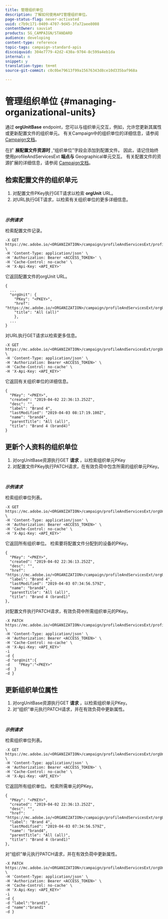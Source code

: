 ```yaml
---
title: 管理组织单位
description: 了解如何使用API管理组织单位。
page-status-flag: never-activated
uuid: c7b9c171-0409-4707-9d45-3fa72aee8008
contentOwner: sauviat
products: SG_CAMPAIGN/STANDARD
audience: developing
content-type: reference
topic-tags: campaign-standard-apis
discoiquuid: 304e7779-42d2-430a-9704-8c599a4eb1da
internal: n
snippet: y
translation-type: tm+mt
source-git-commit: c0c0be79613f99a15676343d8ce10d335baf968a

---
```



# 管理组织单位 {#managing-organizational-units}

通过 **orgUnitBase** endpoint，您可以与组织单元交互，例如，允许您更新其属性或更新配置文件的组织单元。 有关Campaign中的组织单位的详细信息，请参阅 [Campaign文档](https://helpx.adobe.com/campaign/standard/administration/using/organizational-units.html)。

在扩 **展配置文件资源时** ,“组织单位”字段会添加到配置文件。 因此，请记住始终使用profileAndServicesExt **端点与** Geographical单元交互。 有关配置文件的资源扩展的详细信息，请参阅 [Campaign文档](https://helpx.adobe.com/campaign/standard/administration/using/organizational-units.html#partitioning-profiles)。

## 检索配置文件的组织单元

1. 对配置文件PKey执行GET请求以检索 **orgUnit** URL。
1. 对URL执行GET请求，以检索有关组织单位的更多详细信息。

<br/>

***示例请求***

检索配置文件记录。

```
-X GET https://mc.adobe.io/<ORGANIZATION>/campaign/profileAndServicesExt/profile/<PKEY> \
-H 'Content-Type: application/json' \
-H 'Authorization: Bearer <ACCESS_TOKEN>' \
-H 'Cache-Control: no-cache' \
-H 'X-Api-Key: <API_KEY>'
```

它返回配置文件的orgUnit URL。

```
{
  ...
  "orgUnit": {
    "PKey": "<PKEY>",
    "href": "https://mc.adobe.io/<ORGANIZATION>/campaign/profileAndServicesExt/orgUnitBase/<PKEY>",
    "title": "All (all)"
    },
  ...
}
```

对URL执行GET请求以检索更多信息。

```
-X GET https://mc.adobe.io/<ORGANIZATION>/campaign/profileAndServicesExt/orgUnitBase/<PKEY> \
-H 'Content-Type: application/json' \
-H 'Authorization: Bearer <ACCESS_TOKEN>' \
-H 'Cache-Control: no-cache' \
-H 'X-Api-Key: <API_KEY>'
```

它返回有关组织单位的详细信息。

```
{
  "PKey": "<PKEY>",
  "created": "2019-04-02 22:36:13.252Z",
  "desc": "",
  "label": "Brand 4",
  "lastModified": "2019-04-03 08:17:19.100Z",
  "name": "brand4",
  "parentTitle": "All (all)",
  "title": "Brand 4 (brand4)"
}
```

## 更新个人资料的组织单位

1. 对orgUnitBase资源执行GET **请求** ，以检索组织单元PKey
1. 对配置文件PKey执行PATCH请求，在有效负荷中包含所需的组织单元PKey。

<br/>

***示例请求***

检索组织单位列表。

```
-X GET https://mc.adobe.io/<ORGANIZATION>/campaign/profileAndServicesExt/orgUnitBase/ \
-H 'Content-Type: application/json' \
-H 'Authorization: Bearer <ACCESS_TOKEN>' \
-H 'Cache-Control: no-cache' \
-H 'X-Api-Key: <API_KEY>'
```

它返回所有组织单位。 检索要将配置文件分配到的设备的PKey。

```
{
  "PKey": "<PKEY>",
  "created": "2019-04-02 22:36:13.252Z",
  "desc": "",
  "href": "https://mc.adobe.io/<ORGANIZATION>/campaign/profileAndServicesExt/orgUnitBase/<PKEY>",
  "label": "Brand 4",
  "lastModified": "2019-04-03 07:34:56.579Z",
  "name": "brand4",
  "parentTitle": "All (all)",
  "title": "Brand 4 (brand1)"
},
```

对配置文件执行PATCH请求，有效负荷中所需组织单元的PKey。

```
-X PATCH https://mc.adobe.io/<ORGANIZATION>/campaign/profileAndServicesExt/profile/<PKEY> \
-H 'Content-Type: application/json' \
-H 'Authorization: Bearer <ACCESS_TOKEN>' \
-H 'Cache-Control: no-cache' \
-H 'X-Api-Key: <API_KEY>'
-i
-d {
-d "orgUnit":{
-d    "PKey":"<PKEY>"
-d  }
-d }
```

<!-- + réponse -->

## 更新组织单位属性

1. 对orgUnitBase资源执行GET **请求** ，以检索组织单元PKey。
1. 对“组织”单元执行PATCH请求，并在有效负荷中更新属性。

<br/>

***示例请求***

检索组织单位列表。

```
-X GET https://mc.adobe.io/<ORGANIZATION>/campaign/profileAndServicesExt/orgUnitBase/ \
-H 'Content-Type: application/json' \
-H 'Authorization: Bearer <ACCESS_TOKEN>' \
-H 'Cache-Control: no-cache' \
-H 'X-Api-Key: <API_KEY>'
```

它返回所有组织单位。 检索所需单元的PKey。

```
{
  "PKey": "<PKEY>",
  "created": "2019-04-02 22:36:13.252Z",
  "desc": "",
  "href": "https://mc.adobe.io/<ORGANIZATION>/campaign/profileAndServicesExt/orgUnitBase/<PKEY>",
  "label": "Brand 4",
  "lastModified": "2019-04-03 07:34:56.579Z",
  "name": "brand4",
  "parentTitle": "All (all)",
  "title": "Brand 4 (brand1)"
},
```

对“组织”单元执行PATCH请求，并在有效负荷中更新属性。

```
-X PATCH https://mc.adobe.io/<ORGANIZATION>/campaign/profileAndServicesExt/orgUnitBase/<PKEY> \
-H 'Content-Type: application/json' \
-H 'Authorization: Bearer <ACCESS_TOKEN>' \
-H 'Cache-Control: no-cache' \
-H 'X-Api-Key: <API_KEY>'
-i
-d {
-d "label":"brand1",
-d "name":"brand1"
-d }
```

<!-- + réponse -->

